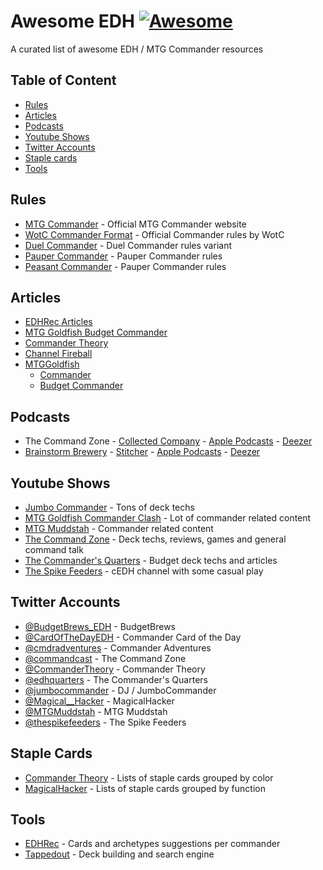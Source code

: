 # Awesome EDH [![Awesome](https://awesome.re/badge-flat.svg)](https://awesome.re)
A curated list of awesome EDH / MTG Commander resources

## Table of Content
- [Rules](#rules)
- [Articles](#articles)
- [Podcasts](#podcasts)
- [Youtube Shows](#youtube-shows)
- [Twitter Accounts](#twitter-accounts)
- [Staple cards](#staple-cards)
- [Tools](#tools)

## Rules
- [MTG Commander](www.mtgcommander.net) - Official MTG Commander website
- [WotC Commander Format](https://magic.wizards.com/en/content/commander-format) - Official Commander rules by WotC
- [Duel Commander](http://www.duelcommander.com) - Duel Commander rules variant
- [Pauper Commander](https://pauperedh.weebly.com/pauper-commander-rules.html) - Pauper Commander rules
- [Peasant Commander](https://pauperedh.weebly.com/peasant-commander-rules.html) - Pauper Commander rules

## Articles
- [EDHRec Articles](https://articles.edhrec.com)
- [MTG Goldfish Budget Commander](https://www.mtggoldfish.com/series/budget-commander)
- [Commander Theory](http://commandertheory.com/general)
- [Channel Fireball](https://www.channelfireball.com/tag/commander/)
- [MTGGoldfish](https://www.mtggoldfish.com)
  - [Commander](https://www.mtggoldfish.com/articles/search?tag=commander)
  - [Budget Commander](https://www.mtggoldfish.com/series/budget-commander)

## Podcasts
- The Command Zone - [Collected Company](https://commandzone.collected.company) - [Apple Podcasts](https://itunes.apple.com/podcast/the-command-zone/id898023861) - [Deezer](https://www.deezer.com/show/45025)
- [Brainstorm Brewery](http://brainstormbrewery.com) - [Stitcher](http://www.stitcher.com/podcast/brainstorm-brewery) - [Apple Podcasts](https://itunes.apple.com/podcast/brainstorm-brewery-brainstorm/id977062606) - [Deezer](https://www.deezer.com/show/7445)

## Youtube Shows
- [Jumbo Commander](https://www.youtube.com/channel/UCPqT2ULat4WIzWKqpAAOlIQ) - Tons of deck techs
- [MTG Goldfish Commander Clash](https://www.youtube.com/channel/UCZAZTSd0xnor7hJFmINIBIw) - Lot of commander related content
- [MTG Muddstah](https://www.youtube.com/channel/UCG8Yi6I_XYjYtvFgOleqYxg) - Commander related content
- [The Command Zone](https://www.youtube.com/channel/UCLsiaNUb42gRAP7ewbJ0ecQ) - Deck techs, reviews, games and general command talk
- [The Commander's Quarters](https://www.youtube.com/channel/UC-w5MNByr4SNy3z2232sj0g) - Budget deck techs and articles
- [The Spike Feeders](https://www.youtube.com/channel/UCGh7-4mDFssqhu_UpOwRzIA) - cEDH channel with some casual play

## Twitter Accounts
- [@BudgetBrews_EDH](https://twitter.com/BudgetBrews_EDH) - BudgetBrews
- [@CardOfTheDayEDH](https://twitter.com/CardOfTheDayEDH) - Commander Card of the Day
- [@cmdradventures](https://twitter.com/cmdradventures) - Commander Adventures
- [@commandcast](https://twitter.com/commandcast) - The Command Zone
- [@CommanderTheory](https://twitter.com/CommanderTheory) - Commander Theory
- [@edhquarters](https://twitter.com/edhquarters) - The Commander's Quarters
- [@jumbocommander](https://twitter.com/jumbocommander) - DJ / JumboCommander
- [@Magical__Hacker](https://twitter.com/Magical__Hacker) - MagicalHacker
- [@MTGMuddstah](https://twitter.com/MTGMuddstah) - MTG Muddstah
- [@thespikefeeders](https://twitter.com/thespikefeeders) - The Spike Feeders

## Staple Cards
- [Commander Theory](http://commandertheory.com/Staples) - Lists of staple cards grouped by color
- [MagicalHacker](https://tappedout.net/users/MagicalHacker) - Lists of staple cards grouped by function

## Tools
- [EDHRec](https://edhrec.com) - Cards and archetypes suggestions per commander
- [Tappedout](https://tappedout.net) - Deck building and search engine
